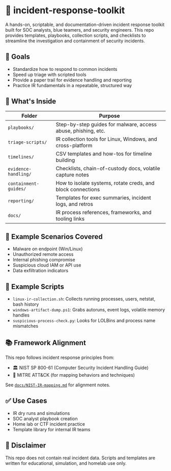 # 🚨 incident-response-toolkit

A hands-on, scriptable, and documentation-driven incident response toolkit built for SOC analysts, blue teamers, and security engineers. This repo provides templates, playbooks, collection scripts, and checklists to streamline the investigation and containment of security incidents.

## 🎯 Goals

- Standardize how to respond to common incidents
- Speed up triage with scripted tools
- Provide a paper trail for evidence handling and reporting
- Practice IR fundamentals in a repeatable, structured way

## 📁 What's Inside

| Folder              | Purpose                                                       |
|---------------------|---------------------------------------------------------------|
| `playbooks/`         | Step-by-step guides for malware, access abuse, phishing, etc. |
| `triage-scripts/`    | IR collection tools for Linux, Windows, and cross-platform    |
| `timelines/`         | CSV templates and how-tos for timeline building               |
| `evidence-handling/` | Checklists, chain-of-custody docs, volatile capture notes     |
| `containment-guides/`| How to isolate systems, rotate creds, and block connections   |
| `reporting/`         | Templates for exec summaries, incident logs, and retros       |
| `docs/`              | IR process references, frameworks, and tooling links          |

## 🧠 Example Scenarios Covered

- Malware on endpoint (Win/Linux)
- Unauthorized remote access
- Internal phishing compromise
- Suspicious cloud IAM or API use
- Data exfiltration indicators

## 🔧 Example Scripts

- `linux-ir-collection.sh`: Collects running processes, users, netstat, bash history
- `windows-artifact-dump.ps1`: Grabs autoruns, event logs, volatile memory handles
- `suspicious-process-check.py`: Looks for LOLBins and process name mismatches

## 📚 Framework Alignment

This repo follows incident response principles from:

- 🏛️ NIST SP 800-61 (Computer Security Incident Handling Guide)
- 🧩 MITRE ATT&CK (for mapping behaviors and techniques)

See [`docs/NIST-IR-mapping.md`](docs/NIST-IR-mapping.md) for alignment notes.

## ✅ Use Cases

- IR dry runs and simulations
- SOC analyst playbook creation
- Home lab or CTF incident practice
- Template library for internal IR teams

## 🔐 Disclaimer

This repo does not contain real incident data. Scripts and templates are written for educational, simulation, and homelab use only.

